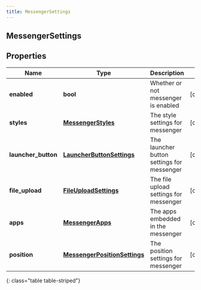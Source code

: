 ```yaml
---
title: MessengerSettings
---
```

## MessengerSettings

## Properties

|Name | Type | Description | Notes|
|------------ | ------------- | ------------- | -------------|
| **enabled** | **bool** | Whether or not messenger is enabled | [optional] |
| **styles** | [**MessengerStyles**](MessengerStyles.html) | The style settings for messenger | [optional] |
| **launcher_button** | [**LauncherButtonSettings**](LauncherButtonSettings.html) | The launcher button settings for messenger | [optional] |
| **file_upload** | [**FileUploadSettings**](FileUploadSettings.html) | The file upload settings for messenger | [optional] |
| **apps** | [**MessengerApps**](MessengerApps.html) | The apps embedded in the messenger | [optional] |
| **position** | [**MessengerPositionSettings**](MessengerPositionSettings.html) | The position settings for messenger | [optional] |
{: class="table table-striped"}


